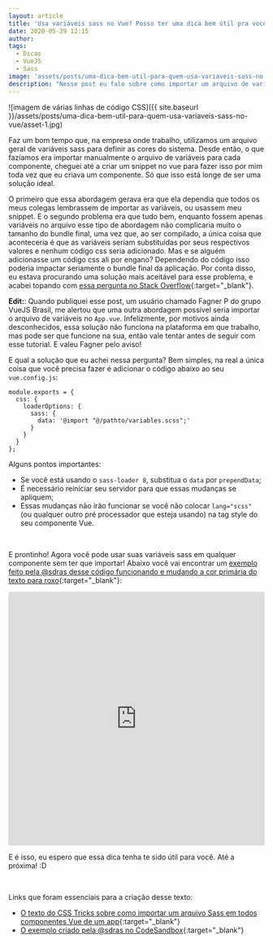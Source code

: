 ```yaml
---
layout: article
title: 'Usa variáveis sass no Vue? Posso ter uma dica bem útil pra você'
date: 2020-05-29 12:15
author:
tags:
  - Dicas
  - VueJS
  - Sass
image: 'assets/posts/uma-dica-bem-util-para-quem-usa-variaveis-sass-no-vue/asset-1.jpg'
description: "Nesse post eu falo sobre como importar um arquivo de variáveis sass em todos os componentes de um aplicativo Vue, sem ter que importar manualmente"
---
```


![imagem de várias linhas de código CSS]({{ site.baseurl }}/assets/posts/uma-dica-bem-util-para-quem-usa-variaveis-sass-no-vue/asset-1.jpg)

Faz um bom tempo que, na empresa onde trabalho, utilizamos um arquivo geral de variáveis sass para definir as cores do sistema. Desde então, o que fazíamos era importar manualmente o arquivo de variáveis para cada componente, cheguei até a criar um snippet no vue para fazer isso por mim toda vez que eu criava um componente. Só que isso está longe de ser uma solução ideal.

<!--more-->

O primeiro que essa abordagem gerava era que ela dependia que todos os meus colegas lembrassem de importar as variáveis, ou usassem meu snippet. E o segundo problema era que tudo bem, enquanto fossem apenas variáveis no arquivo esse tipo de abordagem não complicaria muito o tamanho do bundle final, uma vez que, ao ser compilado, a única coisa que aconteceria é que as variáveis seriam substituídas por seus respectivos valores e nenhum código css seria adicionado. Mas e se alguém adicionasse um código css ali por engano? Dependendo do código isso poderia impactar seriamente o bundle final da aplicação. Por conta disso, eu estava procurando uma solução mais aceitável para esse problema, e acabei topando com [essa pergunta no Stack Overflow](https://stackoverflow.com/questions/35580710/using-sass-variables-in-a-vuejs-component){:target="\_blank"}.

<b>Edit:</b>: Quando publiquei esse post, um usuário chamado Fagner P do grupo VueJS Brasil, me alertou que uma outra abordagem possivel seria importar o arquivo de variáveis no `App.vue`. Infelizmente, por motivos ainda desconhecidos, essa solução não funciona na plataforma em que trabalho, mas pode ser que funcione na sua, então vale tentar antes de seguir com esse tutorial. E valeu Fagner pelo aviso!

E qual a solução que eu achei nessa pergunta? Bem simples, na real a única coisa que você precisa fazer é adicionar o código abaixo ao seu `vue.config.js`:

```
module.exports = {
  css: {
    loaderOptions: {
      sass: {
        data: '@import "@/pathto/variables.scss";'
      }
    }
  }
};
```

Alguns pontos importantes:
- Se você está usando o `sass-loader 8`, substitua o `data` por `prependData`;
- É necessário reiniciar seu servidor para que essas mudanças se apliquem;
- Essas mudanças não irão funcionar se você não colocar `lang="scss"` (ou qualquer outro pré processador que esteja usando) na tag style do seu componente Vue.

<br/>

E prontinho! Agora você pode usar suas variáveis sass em qualquer componente sem ter que importar! Abaixo você vai encontrar um [exemplo feito pela @sdras desse código funcionando e mudando a cor primária do texto para roxo](https://codesandbox.io/s/936omxkqro?from-embed){:target="\_blank"}:

<iframe
  src="https://codesandbox.io/embed/936omxkqro?autoresize=1&fontsize=14&moduleview=1&theme=dark"
  style="width:100%; height:500px; border:0; border-radius: 4px; overflow:hidden;"
  title="Import Syle Variables in every Vue Component"
  allow="accelerometer; ambient-light-sensor; camera; encrypted-media; geolocation; gyroscope; hid; microphone; midi; payment; usb; vr; xr-spatial-tracking"
  sandbox="allow-autoplay allow-forms allow-modals allow-popups allow-presentation allow-same-origin allow-scripts"
>
</iframe>

<br/>

E é isso, eu espero que essa dica tenha te sido útil para você. Até a próxima! :D

<br>

Links que foram essenciais para a criação desse texto:
- [O texto do CSS Tricks sobre como importar um arquivo Sass em todos componentes Vue de um app](https://css-tricks.com/how-to-import-a-sass-file-into-every-vue-component-in-an-app/){:target="\_blank"}
- [O exemplo criado pela @sdras no CodeSandbox](https://codesandbox.io/s/936omxkqro?from-embed=&file=/src/App.vue){:target="\_blank"}
